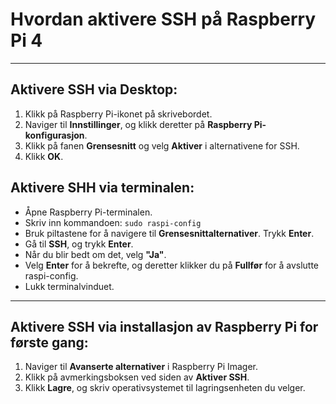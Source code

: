# Hvordan aktivere SSH på Raspberry Pi 4
---
## Aktivere SSH via Desktop:
1. Klikk på Raspberry Pi-ikonet på skrivebordet.
2. Naviger til **Innstillinger**, og klikk deretter på **Raspberry Pi-konfigurasjon**.
3. Klikk på fanen **Grensesnitt** og velg **Aktiver** i alternativene for SSH.
4. Klikk **OK**.

## Aktivere SHH via terminalen:
- Åpne Raspberry Pi-terminalen.
- Skriv inn kommandoen: `sudo raspi-config`
- Bruk piltastene for å navigere til **Grensesnittalternativer**. Trykk **Enter**.
- Gå til **SSH**, og trykk **Enter**.
- Når du blir bedt om det, velg **"Ja"**.
- Velg **Enter** for å bekrefte, og deretter klikker du på **Fullfør** for å avslutte raspi-config.
- Lukk terminalvinduet.
---
## Aktivere SSH via installasjon av Raspberry Pi for første gang:
1. Naviger til **Avanserte alternativer** i Raspberry Pi Imager.
2. Klikk på avmerkingsboksen ved siden av **Aktiver SSH**.
3. Klikk **Lagre**, og skriv operativsystemet til lagringsenheten du velger.
